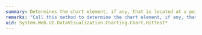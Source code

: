 ```yaml
---
summary: Determines the chart element, if any, that is located at a point defined by the given X and Y coordinates.
remarks: "Call this method to determine the chart element, if any, that is located at a specified point.  \n  \n This method is often used in some mouse-related event—for example, MouseDown—to determine which chart element the end-user clicked. The X and Y mouse coordinates obtained from the event parameters are then used for the `x` and `y` parameter values of this method call.  \n  \n The properties of the returned <xref:System.Web.UI.DataVisualization.Charting.HitTestResult> object can then be used to determine which chart element was clicked; the <xref:System.Web.UI.DataVisualization.Charting.HitTestResult> object also provides an instance of the actual object selected, if any."
uid: System.Web.UI.DataVisualization.Charting.Chart.HitTest*
---
```

